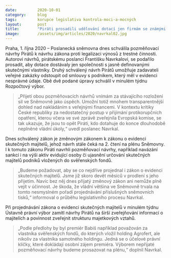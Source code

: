 ```yaml
---
date:         2020-10-01
category:     blog
tags:         korupce legislativa kontrola-moci-a-mocných  
layout:       post
title:        "Piráti prosadili udělování dotací jen firmám se známými vlastníky "
image:        /assets/img/articles/2020/navrkal02.jpg
---
```


Praha, 1. října 2020 – Poslanecká sněmovna dnes schválila pozměňovací návrhy Pirátů k návrhu zákona proti legalizaci výnosů z trestné činnosti. Autorovi návrhů, pirátskému poslanci Františku Navrkalovi, se podařilo prosadit, aby dotace dostávaly jen společnosti s jasně definovanými skutečnými vlastníky. Druhý schválený návrh Pirátů umožňuje zadavateli veřejné zakázky odstoupit od smlouvy s podnikem, který měl v evidenci nesprávné údaje. Obě dvě podané úpravy schválil v minulém týdnu Rozpočtový výbor.

 

> „Přijetí obou pozměňovacích návrhů vnímám za stávajícího rozložení sil ve Sněmovně jako úspěch. Umožní totiž mnohem transparentnější dohled nad nakládáním s veřejnými financemi. V kontextu kritiky České republiky za nedostatečný postup v přijímání protikorupčních opatření, kterou včera ve své zprávě zveřejnila Evropská komise, se tak ukazuje, že jsou to opět Piráti, kdo dotahuje do konce dlouhodobě neplněné vládní úkoly,“ uvedl poslanec Navrkal.

 

Dnes schválený zákon je změnovým zákonem k zákonu o evidenci skutečných majitelů, jehož návrh stále čeká na 2. čtení na plénu Sněmovny. I k tomuto zákonu Piráti navrhli pozměňovací návrhy, například navázání sankcí i na výši aktiv evidující osoby či ujasnění určování skutečných majitelů podniků vložených do svěřenských fondů. 

 

> „Budeme požadovat, aby se co nejdříve projednal i zákon o evidenci skutečných majitelů. Jsme již skoro devět měsíců v prodlení s jeho přijetím. Navíc bez něj dnes přijatý změnový zákon ani nemůže plně vejít v účinnost. Je škoda, že vládní většina ve Sněmovně trvala na tomto nesmyslném pořadí projednávání příslušných sněmovních tisků,“ informoval o průběhu legislativního procesu Navrkal.

 

Při projednávání zákona o evidenci skutečných majitelů v minulém týdnu Ústavně právní výbor zamítl návrhy Pirátů na širší zveřejňování informací o majitelích a povinnost zveřejnit strukturu majetkových vztahů.

 

> „Podle předlohy by byl premiér Babiš například považován za vlastníka svěřenských fondů, do kterých vložil holding Agrofert, ale nikoliv za vlastníka samotného holdingu. Jedná se o účelové právní kličky, které dokládají osobní zájem premiéra. Výborem nepřijaté pozměňovací návrhy budeme prosazovat na plénu,“ doplnil Navrkal.
